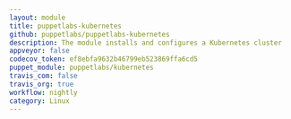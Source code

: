 ```yaml
---
layout: module
title: puppetlabs-kubernetes
github: puppetlabs/puppetlabs-kubernetes
description: The module installs and configures a Kubernetes cluster
appveyor: false
codecov_token: ef8ebfa9632b46799eb523869ffa6cd5
puppet_module: puppetlabs/kubernetes
travis_com: false
travis_org: true
workflow: nightly
category: Linux
---
```

